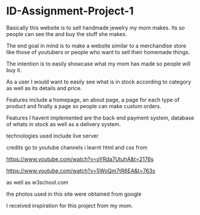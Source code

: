 # ID-Assignment-Project-1
Basically this website is to sell handmade jewelry my mom makes. Its so people can see the and buy the stuff she makes.


The end goal in mind is to make a website similar to a merchandise store like those of youtubers or people who want to sell their homemade things.

The intention is to easily showcase what my mom has made so people will buy it.

As a user I would want to easily see what is in stock according to category as well as its details and price.

Features include a homepage, an about page, a page for each type of product and finally a page so people can make custom orders.

Features I havent implemented are the back end payment system, database of whats in stock as well as a delivery system.

technologies used include live server

credits go to youtube channels i learnt html and css from 

https://www.youtube.com/watch?v=oYRda7UtuhA&t=2176s

https://www.youtube.com/watch?v=5WoQm7tR6EA&t=763s


as well as w3school.com

the photos used in this site were obtained from google

I received inspiration for this project from my mom.